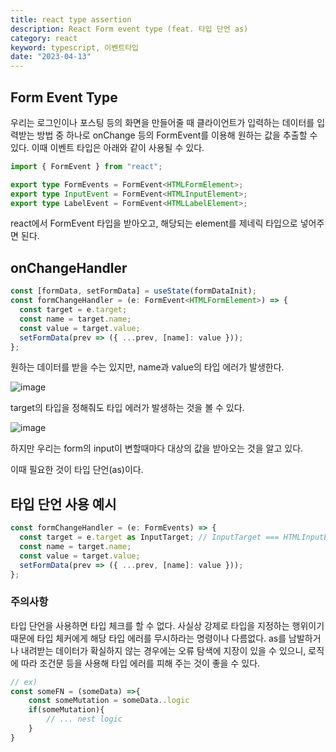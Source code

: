 ```yaml
---
title: react type assertion
description: React Form event type (feat. 타입 단언 as)
category: react
keyword: typescript, 이벤트타입
date: "2023-04-13"
---
```


## Form Event Type

우리는 로그인이나 포스팅 등의 화면을 만들어줄 때 클라이언트가 입력하는 데이터를 입력받는 방법 중 하나로 onChange 등의 FormEvent를 이용해 원하는 값을 추출할 수 있다. 이때 이벤트 타입은 아래와 같이 사용될 수 있다.

```typescript
import { FormEvent } from "react";

export type FormEvents = FormEvent<HTMLFormElement>;
export type InputEvent = FormEvent<HTMLInputElement>;
export type LabelEvent = FormEvent<HTMLLabelElement>;
```

react에서 FormEvent 타입을 받아오고, 해당되는 element를 제네릭 타입으로 넣어주면 된다.

## onChangeHandler

```typescript
const [formData, setFormData] = useState(formDataInit);
const formChangeHandler = (e: FormEvent<HTMLFormElement>) => {
  const target = e.target;
  const name = target.name;
  const value = target.value;
  setFormData(prev => ({ ...prev, [name]: value }));
};
```

원하는 데이터를 받을 수는 있지만, name과 value의 타입 에러가 발생한다.

![image](https://img1.daumcdn.net/thumb/R1280x0/?scode=mtistory2&fname=https%3A%2F%2Fblog.kakaocdn.net%2Fdn%2F80Q0s%2Fbtr9SOPHzuW%2F7t6EmYi1k5gMiyeurxmCP0%2Fimg.png)

target의 타입을 정해줘도 타입 에러가 발생하는 것을 볼 수 있다.

![image](https://img1.daumcdn.net/thumb/R1280x0/?scode=mtistory2&fname=https%3A%2F%2Fblog.kakaocdn.net%2Fdn%2Fbsb5ww%2Fbtr9N2aq2VJ%2FsFJkJduLoSt1bhyae9SFdK%2Fimg.png)

하지만 우리는 form의 input이 변할때마다 대상의 값을 받아오는 것을 알고 있다.

이때 필요한 것이 타입 단언(as)이다.

## 타입 단언 사용 예시

```typescript
const formChangeHandler = (e: FormEvents) => {
  const target = e.target as InputTarget; // InputTarget === HTMLInputElement
  const name = target.name;
  const value = target.value;
  setFormData(prev => ({ ...prev, [name]: value }));
};
```

### 주의사항

타입 단언을 사용하면 타입 체크를 할 수 없다. 사실상 강제로 타입을 지정하는 행위이기 때문에 타입 체커에게 해당 타입 에러를 무시하라는 명령이나 다름없다. as를 남발하거나 내려받는 데이터가 확실하지 않는 경우에는 오류 탐색에 지장이 있을 수 있으니, 로직에 따라 조건문 등을 사용해 타입 에러를 피해 주는 것이 좋을 수 있다.

```typescript
// ex)
const someFN = (someData) =>{
	const someMutation = someData..logic
    if(someMutation){
    	// ... nest logic
    }
}
```
